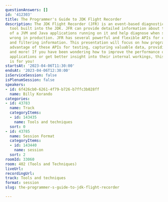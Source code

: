 ```yaml
---
questionAnswers: []
id: '412303'
title: The Programmer's Guide to JDK Flight Recorder
description: The JDK Flight Recorder (JFR) is an event-based diagnostic and profiling
  tool built into the JDK. JFR can provide detailed information about the performance
  of a JVM and Java applications running on it and help diagnose when something goes
  wrong in production. JFR has several powerful and flexible APIs for capturing, streaming,
  and filtering information. This presentation will focus on how programmers can take
  advantage of these APIs for testing, capturing valuable data, providing live metrics,
  and more! If you have been wondering how to improve the performance of your Java
  applications or get better insight into their internal workings, this presentation
  is for you!
startsAt: '2023-04-06T11:30:00'
endsAt: '2023-04-06T12:30:00'
isServiceSession: false
isPlenumSession: false
speakers:
- id: 6f426cb0-6261-4f79-b726-b7ffc3b028ff
  name: Billy Korando
categories:
- id: 43783
  name: Track
  categoryItems:
  - id: 143435
    name: Tools and techniques
  sort: 0
- id: 43785
  name: Session Format
  categoryItems:
  - id: 143440
    name: session
  sort: 2
roomId: 33060
room: 402 (Tools and Techniques)
liveUrl: 
recordingUrl: 
track: Tools and techniques
format: session
slug: the-programmer-s-guide-to-jdk-flight-recorder

---
```

